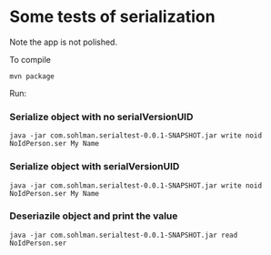 # Some tests of serialization

Note the app is not polished.

To compile

```
mvn package
```

Run:

### Serialize object with no serialVersionUID

```
java -jar com.sohlman.serialtest-0.0.1-SNAPSHOT.jar write noid NoIdPerson.ser My Name
```

### Serialize object with serialVersionUID

```
java -jar com.sohlman.serialtest-0.0.1-SNAPSHOT.jar write noid NoIdPerson.ser My Name
```

### Deseriazile object and print the value

```
java -jar com.sohlman.serialtest-0.0.1-SNAPSHOT.jar read NoIdPerson.ser
```


